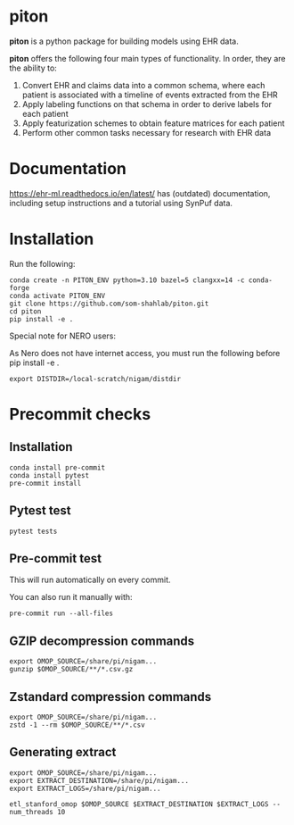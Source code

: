 # piton

**piton** is a python package for building models using EHR data.

**piton** offers the following four main types of functionality. In order, they are the ability to:
1. Convert EHR and claims data into a common schema, where each patient is associated with a timeline of events extracted from the EHR
2. Apply labeling functions on that schema in order to derive labels for each patient
3. Apply featurization schemes to obtain feature matrices for each patient
4. Perform other common tasks necessary for research with EHR data

# Documentation

https://ehr-ml.readthedocs.io/en/latest/ has (outdated) documentation, including setup instructions and a tutorial using SynPuf data.

# Installation

Run the following:

```
conda create -n PITON_ENV python=3.10 bazel=5 clangxx=14 -c conda-forge
conda activate PITON_ENV
git clone https://github.com/som-shahlab/piton.git
cd piton
pip install -e .
```

Special note for NERO users:

As Nero does not have internet access, you must run the following before pip install -e .

```
export DISTDIR=/local-scratch/nigam/distdir
```

# Precommit checks

## Installation
```
conda install pre-commit
conda install pytest
pre-commit install
```

## Pytest test

```
pytest tests
```

## Pre-commit test

This will run automatically on every commit.

You can also run it manually with:

```
pre-commit run --all-files
```


## GZIP decompression commands
```
export OMOP_SOURCE=/share/pi/nigam...
gunzip $OMOP_SOURCE/**/*.csv.gz
```

## Zstandard compression commands
```
export OMOP_SOURCE=/share/pi/nigam...
zstd -1 --rm $OMOP_SOURCE/**/*.csv
```

## Generating extract

```
export OMOP_SOURCE=/share/pi/nigam...
export EXTRACT_DESTINATION=/share/pi/nigam...
export EXTRACT_LOGS=/share/pi/nigam...

etl_stanford_omop $OMOP_SOURCE $EXTRACT_DESTINATION $EXTRACT_LOGS --num_threads 10
```
